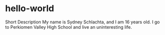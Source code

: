# hello-world
Short Description
My name is Sydney Schlachta, and I am 16 years old. I go to Perkiomen Valley High School and live an uninteresting life.
